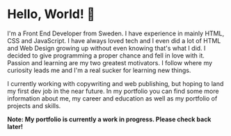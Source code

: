 # Hello, World! :wave:

I'm a Front End Developer from Sweden. I have experience in mainly HTML, CSS and JavaScript. I have always loved tech and I even did a lot of HTML and Web Design growing up without even knowing that's what I did. I decided to give programming a proper chance and fell in love with it. Passion and learning are my two greatest motivators. I follow where my curiosity leads me and I'm a real sucker for learning new things. 

I currently working with copywriting and web publishing, but hoping to land my first dev job in the near future. In my portfolio you can find some more information about me, my career and education as well as my portfolio of projects and skills.

**Note: My portfolio is currently a work in progress. Please check back later!**

